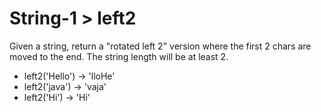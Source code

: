 # String-1 > left2

Given a string, return a "rotated left 2" version where the first 2 chars are moved to the end. The string length will be at least 2.

- left2('Hello') → 'lloHe'
- left2('java') → 'vaja'
- left2('Hi') → 'Hi'